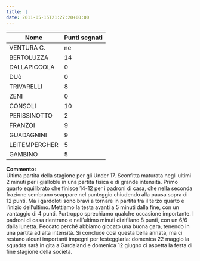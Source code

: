 ```yaml
---
title: |
date: 2011-05-15T21:27:20+00:00
---
```

| **Nome** | **Punti segnati** |
| -------- | ----------------- |
| VENTURA C. | ne |
| BERTOLUZZA | 14 |
| DALLAPICCOLA | 0 |
| DUò | 0 |
| TRIVARELLI | 8 |
| ZENI | 0 |
| CONSOLI | 10 |
| PERISSINOTTO | 2 |
| FRANZOI | 9 |
| GUADAGNINI | 9 |
| LEITEMPERGHER | 5 |
| GAMBINO | 5 |

**Commento:**  
Ultima partita della stagione per gli Under 17. Sconfitta maturata negli ultimi 2 minuti per i gialloblu in una partita fisica e di grande intensità. Primo quarto equilibrato che finisce 14-12 per i padroni di casa, che nella seconda frazione sembrano scappare nel punteggio chiudendo alla pausa sopra di 12 punti. Ma i gardoloti sono bravi a tornare in partita tra il terzo quarto e l’inizio dell’ultimo. Mettiamo la testa avanti a 5 minuti dalla fine, con un vantaggio di 4 punti. Purtroppo sprechiamo qualche occasione importante. I padroni di casa rientrano e nell’ultimo minuti ci rifilano 8 punti, con un 6/6 dalla lunetta. Peccato perché abbiamo giocato una buona gara, tenendo in una partita ad alta intensità. Si conclude così questa bella annata, ma ci restano alcuni importanti impegni per festeggiarla: domenica 22 maggio la squadra sarà in gita a Gardaland e domenica 12 giugno ci aspetta la festa di fine stagione della società.